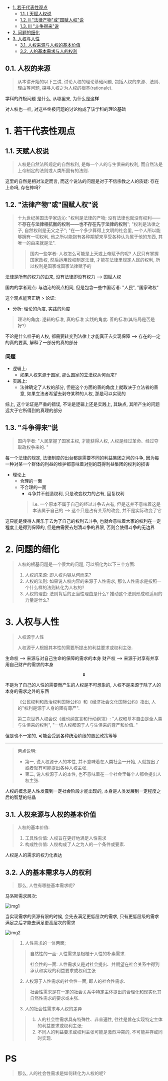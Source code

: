 - [1. 若干代表性观点](#1-若干代表性观点)
  - [1.1. Ⅰ 天赋人权说](#11-ⅰ-天赋人权说)
  - [1.2. Ⅱ "法律产物"或"国赋人权"说](#12-ⅱ-法律产物或国赋人权说)
  - [1.3. Ⅲ "斗争得来"说](#13-ⅲ-斗争得来说)
- [2. 问题的细化](#2-问题的细化)
- [3. 人权与人性](#3-人权与人性)
  - [3.1. 人权来源与人权的基本价值](#31-人权来源与人权的基本价值)
  - [3.2. 人的基本需求与人的权利](#32-人的基本需求与人的权利)


## 0.1. 人权的来源

> 从本讲开始的以下三讲, 讨论人权的理论基础问题, 包括人权的来源、法则、理由等问题, 探寻人权之为人权的根基(rationale). 

学科的终极问题 是什么, 从哪里来, 为什么是这样

对人权也一样, 对这些终极问题的讨论构成了该学科的理论基础

# 1. 若干代表性观点

## 1.1. 天赋人权说

> 人权是自然法所规定的自然权利, 是每一个人的与生俱来的权利, 而自然法是上帝制定的法则或人类所固有的法则. 

这里的自然是相对法定而言, 而这个说法的问题是对于不信宗教之人的质疑: 存在上帝吗, 存在神吗?

## 1.2. "法律产物"或"国赋人权"说

> 十九世纪英国法学家边沁: "权利是法律的产物; 没有法律也就没有权利——不**存在与法律相抗衡的权利——也不存在先于法律的权利**"; "权利是法律之子, 自然权利是无父之子"; "在一个多少算得上文明的社会里, 一个人所以能够拥有一切权利, 他之所以能抱有各种期望来享受各种认为属于他的东西, 其唯一的由来就是法". 
> 
> > 国内一些学者: 人权怎么可能是上天或上帝赋予的呢? 人民只有掌握国家政权, 然后运用政权制定法律, 才能在法律里规定人民的权利, 所以权利是国家或国家法律赋予的

法律是所有的权力的由来, 没有法律即没有权力 --> 国赋人权

国内的学者观点: 与边沁的观点相同, 但是包含一些中国话语: "人民", "国家政权"

这个观点能否正确 > 论证:

- 分析: 理论的角度, 实践的角度

> 理论的角度: 逻辑的标准, 真的标准
> 实践的角度: 善的标准(其结局是否是好?)

不论是什么样子的人权, 都需要转变到法律上才能真正去实现保障 --> 存在的一定的真的要素, 解释了一部分的真的部分

### 问题

- 逻辑上:
  - 如果人权来源于国家, 那么国家的立法权从何而来?
- 实践上:
  - 法律确定了人权的部分, 但是这个方面的善的角度上就取决于立法者的善意, 如果立法者希望去剥夺某种的人权, 那是可以实现的

综上, 这个论证是严重的错误, 不论是逻辑上还是实践上, 其缺点, 其所产生的问题远大于它所得到的真理的部分

## 1.3. "斗争得来"说

> 国内学者: "人民掌握了国家主权, 才能获得人权, 人权是经过革命、经过夺取政权争来的. " 

每一个法律的规定, 法律制度的出台都是需要不同的利益集团之间的斗争, 因为每一种对某一个群体的利益的维护都意味着对别的既得利益集团的权利的损害

- 理论上
  - 合理的一面
  - 不合理的一面
    - 斗争并不创造权利, 只是改变权力的占有, 回复权利
    > i.e. 一个原本不属于自己的经过斗争去占有, 但是这并不意味着这是本该属于自己的 --> 这个只是占有关系的改变, 并不是实际改变了它

这只能是使得人民乐于去为了自己的权利去斗争, 也就会意味着大家的权利在一定程度上是得到保障的, 但是由需要去划清斗争的界限, 否则会使得斗争的无边界

# 2. 问题的细化

> 人权的根基问题是一个很大的问题, 可以细化为以下三个方面: 
> 1. 人权的来源: 即人权内容从何而来? 
> 2. 人权的法则: 如果说人权内容的来源于人性需求, 那么人性需求是按照一个什么样的法则转化为人权的? 
> 3. 人权的理由: 法则背后的正当性理由是什么? 推动这个法则形成和适用的力量是什么? 

# 3. 人权与人性

> 人权源于人性
> 
> 人权源于人根据其本性的需要所提出的利益要求或权利主张. 

生命权 --> 来源与对自己生命的保障的需求的本身
财产权 --> 来源于对享有并享用自己财产的需求的本身

<center>

⬇

</center>

不是为了自己的人性的需要而产生的人权是不可想象的, 人权不是来源于除了人的本身的需求之外的东西

> 《公民权利和政治权利国际公约》和《经济社会文化国际公约》指出, 人的"权利是源于人身的固有尊严". 
> 
> 第二次世界人权会议《维也纳宣言和行动纲领》: "人权和基本自由是全人类与生俱来的权利", "一切人权都源于人与生俱来的尊严和价值. " 

但是也不一定的, 可能会受到各种统治阶级的愚民政策等等

---

> 两点说明: 
> 
> - 第一, 说人权源于人的本性, 并不意味着在人类社会一开始, 人就提出了或者就有可能提出各种人权主张. 
> - 第二, 说人权源于人的本性, 也不意味着在一个社会里每个人都会提出人权主张.  

人权的概念是人性发震到一定社会阶段才能出现的, 本身是人类发展到一定程度之后的智慧的结晶

## 3.1. 人权来源与人权的基本价值

> 人权的基本价值: 
> 1. 工具性价值: 人权旨在更好地满足人性需求
> 2. 构成性价值: 人权构成了人之为人的一个条件或要素. 

人权是人的需求的权力化表达

## 3.2. 人的基本需求与人的权利

> 那么, 人性有哪些基本需求呢?  

马洛斯需求层次:

![img1](https://dsm04pap003files.storage.live.com/y4mYl6MfUyCAy0Pv-31yUFNnK-YY1kDbI72ODmaH6vIISUkieMaG9ms_UCnBXG1eZGXjgSIWL1jEIhDvQEPTac2sKYRjcQowQTa9Li5ZQCJz5Ey9kf5x02KyCQN8u1r8ZaOcyrv8NRSzjqw25nenlq6bdyXduL3Tw4gHcJq-fXkL-rdyVoBqz4I5mFE1QEp77DI?width=859&height=522&cropmode=none)

当实现需求的资源有限的时候, 会先去满足更低层次的需求, 只有更低层级的需求满足之后才能去满足更高层次的需求

![img2](https://dsm04pap003files.storage.live.com/y4mEabNLv84F3vlbv8ZvbL74CaRHsnu0pQRYq4oRtMPpDqavcahEpS2BXyE6BwE4uJqYVP4hQIvN6i1Uaf9gQtkD_3dL3XqLX6helvdHdEjPzFedRVC7fDHLhzdAmzrHFCK-xxZ4dOmj4-bj4dTN6PKO1ULsSpFuTweLnn4_vEUw9RpJOcxL99LytCyOrNRq003?width=540&height=372&cropmode=none)

> 1. 人性需求的一体两面; 
> > 自然性的一面: 人性需求是根植于人性的朴素需求. 
> > 
> > 社会性的一面: 人性需求又是对社会提出、并期望在社会关系中得到承认和实现的利益要求或权利主张
> 2. 人权源于人性需求的社会性一面, 即人的社会性需求. 
> > 社会性需求是在一定的社会关系中特定主体提出的合理化和现实化其自然性需求的要求或主张. 
> 3. 人的社会性需求与人权的差异
> > 1. 人的社会性需求具有特殊性、非普遍性, 往往是旨在实现特定主体的利益要求或权利主张; 
> > 2. 不同人的利益要求或权利主张可能是激烈冲突的, 不可能并存或同时实现. 

# PS

> 那么, 人的社会性需求是如何转化为人权的呢? 